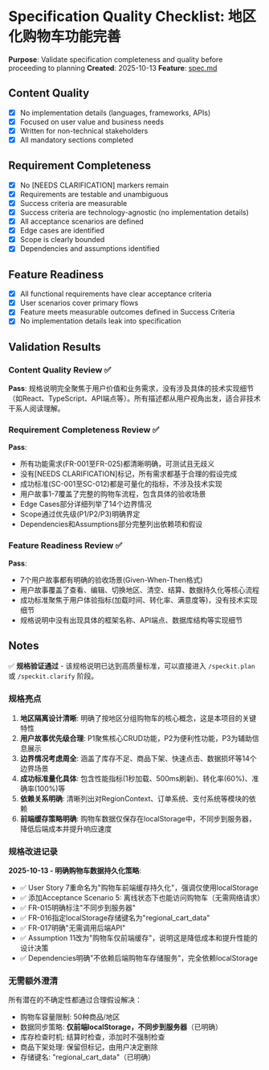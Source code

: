 # Specification Quality Checklist: 地区化购物车功能完善

**Purpose**: Validate specification completeness and quality before proceeding to planning
**Created**: 2025-10-13
**Feature**: [spec.md](../spec.md)

## Content Quality

- [x] No implementation details (languages, frameworks, APIs)
- [x] Focused on user value and business needs
- [x] Written for non-technical stakeholders
- [x] All mandatory sections completed

## Requirement Completeness

- [x] No [NEEDS CLARIFICATION] markers remain
- [x] Requirements are testable and unambiguous
- [x] Success criteria are measurable
- [x] Success criteria are technology-agnostic (no implementation details)
- [x] All acceptance scenarios are defined
- [x] Edge cases are identified
- [x] Scope is clearly bounded
- [x] Dependencies and assumptions identified

## Feature Readiness

- [x] All functional requirements have clear acceptance criteria
- [x] User scenarios cover primary flows
- [x] Feature meets measurable outcomes defined in Success Criteria
- [x] No implementation details leak into specification

## Validation Results

### Content Quality Review ✅

**Pass**: 规格说明完全聚焦于用户价值和业务需求，没有涉及具体的技术实现细节（如React、TypeScript、API端点等）。所有描述都从用户视角出发，适合非技术干系人阅读理解。

### Requirement Completeness Review ✅

**Pass**:
- 所有功能需求(FR-001至FR-025)都清晰明确，可测试且无歧义
- 没有[NEEDS CLARIFICATION]标记，所有需求都基于合理的假设完成
- 成功标准(SC-001至SC-012)都是可量化的指标，不涉及技术实现
- 用户故事1-7覆盖了完整的购物车流程，包含具体的验收场景
- Edge Cases部分详细列举了14个边界情况
- Scope通过优先级(P1/P2/P3)明确界定
- Dependencies和Assumptions部分完整列出依赖项和假设

### Feature Readiness Review ✅

**Pass**:
- 7个用户故事都有明确的验收场景(Given-When-Then格式)
- 用户故事覆盖了查看、编辑、切换地区、清空、结算、数据持久化等核心流程
- 成功标准聚焦于用户体验指标(加载时间、转化率、满意度等)，没有技术实现细节
- 规格说明中没有出现具体的框架名称、API端点、数据库结构等实现细节

## Notes

✅ **规格验证通过** - 该规格说明已达到高质量标准，可以直接进入 `/speckit.plan` 或 `/speckit.clarify` 阶段。

### 规格亮点

1. **地区隔离设计清晰**: 明确了按地区分组购物车的核心概念，这是本项目的关键特性
2. **用户故事优先级合理**: P1聚焦核心CRUD功能，P2为便利性功能，P3为辅助信息展示
3. **边界情况考虑周全**: 涵盖了库存不足、商品下架、快速点击、数据损坏等14个边界场景
4. **成功标准量化具体**: 包含性能指标(1秒加载、500ms刷新)、转化率(60%)、准确率(100%)等
5. **依赖关系明确**: 清晰列出对RegionContext、订单系统、支付系统等模块的依赖
6. **前端缓存策略明确**: 购物车数据仅保存在localStorage中，不同步到服务器，降低后端成本并提升响应速度

### 规格改进记录

**2025-10-13 - 明确购物车数据持久化策略**:
- ✅ User Story 7重命名为"购物车前端缓存持久化"，强调仅使用localStorage
- ✅ 添加Acceptance Scenario 5: 离线状态下也能访问购物车（无需网络请求）
- ✅ FR-015明确标注"不同步到服务器"
- ✅ FR-016指定localStorage存储键名为"regional_cart_data"
- ✅ FR-017明确"无需调用后端API"
- ✅ Assumption 11改为"购物车仅前端缓存"，说明这是降低成本和提升性能的设计决策
- ✅ Dependencies明确"不依赖后端购物车存储服务"，完全依赖localStorage

### 无需额外澄清

所有潜在的不确定性都通过合理假设解决：
- 购物车容量限制: 50种商品/地区
- 数据同步策略: **仅前端localStorage，不同步到服务器**（已明确）
- 库存检查时机: 结算时检查，添加时不强制检查
- 商品下架处理: 保留但标记，由用户决定删除
- 存储键名: "regional_cart_data"（已明确）
